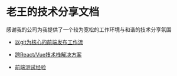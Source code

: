 # 老王的技术分享文档

感谢我的公司为我提供了一个较为宽松的工作环境与和谐的技术分享氛围

* [以git为核心的前端发布工作流](./standard-version/README.md)

* [跨React/Vue技术栈解决方案](./web-component/README.md)

* [前端测试经验](./jest/README.md)
